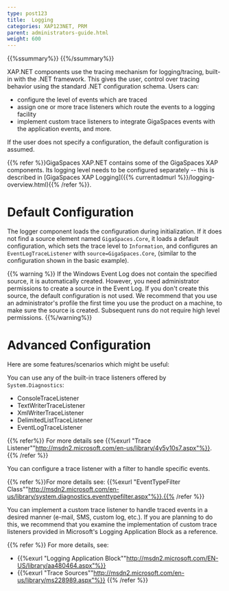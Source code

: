 ```yaml
---
type: post123
title:  Logging
categories: XAP123NET, PRM
parent: administrators-guide.html
weight: 600
---
```


{{%ssummary%}} {{%/ssummary%}}



XAP.NET components use the tracing mechanism for logging/tracing, built-in with the .NET framework. This gives the user, control over tracing behavior using the standard .NET configuration schema. Users can:

- configure the level of events which are traced
- assign one or more trace listeners which route the events to a logging facility
- implement custom trace listeners to integrate GigaSpaces events with the application events, and more.

If the user does not specify a configuration, the default configuration is assumed.

{{% refer %}}GigaSpaces XAP.NET contains some of the GigaSpaces XAP components. Its logging level needs to be configured separately -- this is described in [GigaSpaces XAP Logging]({{% currentadmurl %}}/logging-overview.html){{% /refer %}}.

 

# Default Configuration

The logger component loads the configuration during initialization. If it does not find a source element named `GigaSpaces.Core`, it loads a default configuration, which sets the trace level to `Information`, and configures an `EventLogTraceListener` with `source=GigaSpaces.Core`, (similar to the configuration shown in the basic example).

{{% warning %}}
If the Windows Event Log does not contain the specified source, it is automatically created. However, you need administrator permissions to create a source in the Event Log. If you don't create this source, the default configuration is not used. We recommend that you use an administrator's profile the first time you use the product on a machine, to make sure the source is created. Subsequent runs do not require high level permissions.
{{%/warning%}}

# Advanced Configuration

Here are some features/scenarios which might be useful:

You can use any of the built-in trace listeners offered by `System.Diagnostics`:<br>
- ConsoleTraceListener<br>
- TextWriterTraceListener<br>
- XmlWriterTraceListener<br>
- DelimitedListTraceListener<br>
- EventLogTraceListener<br>

{{% refer%}}
For more details see {{%exurl "Trace Listener""http://msdn2.microsoft.com/en-us/library/4y5y10s7.aspx"%}}.
{{% /refer %}}

You can configure a trace listener with a filter to handle specific events.

{{% refer %}}For more details see: {{%exurl "EventTypeFilter Class""http://msdn2.microsoft.com/en-us/library/system.diagnostics.eventtypefilter.aspx"%}}.{{% /refer %}}

You can implement a custom trace listener to handle traced events in a desired manner (e-mail, SMS, custom log, etc.). If you are planning to do this, we recommend that you examine the implementation of custom trace listeners provided in Microsoft's Logging Application Block as a reference.

{{% refer %}}
For more details, see:<br>
- {{%exurl "Logging Application Block""http://msdn2.microsoft.com/EN-US/library/aa480464.aspx"%}}<br>
- {{%exurl "Trace Sources""http://msdn2.microsoft.com/en-us/library/ms228989.aspx"%}}
{{% /refer %}}

